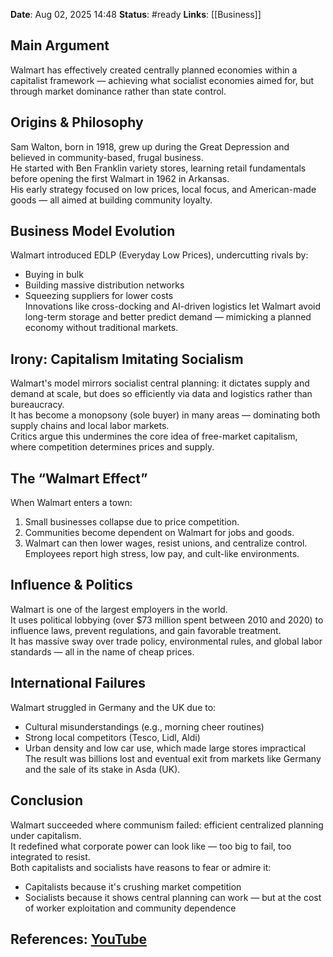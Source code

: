 **Date**: Aug 02, 2025 14:48
**Status**: #ready 
**Links**: [[Business]]

## Main Argument

Walmart has effectively created centrally planned economies within a capitalist framework — achieving what socialist economies aimed for, but through market dominance rather than state control.

## Origins & Philosophy

Sam Walton, born in 1918, grew up during the Great Depression and believed in community-based, frugal business.  
He started with Ben Franklin variety stores, learning retail fundamentals before opening the first Walmart in 1962 in Arkansas.  
His early strategy focused on low prices, local focus, and American-made goods — all aimed at building community loyalty.

## Business Model Evolution

Walmart introduced EDLP (Everyday Low Prices), undercutting rivals by:

- Buying in bulk
- Building massive distribution networks
- Squeezing suppliers for lower costs  
    Innovations like cross-docking and AI-driven logistics let Walmart avoid long-term storage and better predict demand — mimicking a planned economy without traditional markets.

## Irony: Capitalism Imitating Socialism

Walmart's model mirrors socialist central planning: it dictates supply and demand at scale, but does so efficiently via data and logistics rather than bureaucracy.  
It has become a monopsony (sole buyer) in many areas — dominating both supply chains and local labor markets.  
Critics argue this undermines the core idea of free-market capitalism, where competition determines prices and supply.

## The “Walmart Effect”

When Walmart enters a town:

1. Small businesses collapse due to price competition.
2. Communities become dependent on Walmart for jobs and goods.
3. Walmart can then lower wages, resist unions, and centralize control.  
    Employees report high stress, low pay, and cult-like environments.
    
## Influence & Politics

Walmart is one of the largest employers in the world.  
It uses political lobbying (over $73 million spent between 2010 and 2020) to influence laws, prevent regulations, and gain favorable treatment.  
It has massive sway over trade policy, environmental rules, and global labor standards — all in the name of cheap prices.

## International Failures

Walmart struggled in Germany and the UK due to:

- Cultural misunderstandings (e.g., morning cheer routines)
- Strong local competitors (Tesco, Lidl, Aldi)
- Urban density and low car use, which made large stores impractical  
    The result was billions lost and eventual exit from markets like Germany and the sale of its stake in Asda (UK).
    
## Conclusion

Walmart succeeded where communism failed: efficient centralized planning under capitalism.  
It redefined what corporate power can look like — too big to fail, too integrated to resist.  
Both capitalists and socialists have reasons to fear or admire it:

- Capitalists because it's crushing market competition
- Socialists because it shows central planning can work — but at the cost of worker exploitation and community dependence  

## References:  [YouTube](https://youtu.be/MlbqwuLig4w?si=mpX938u1-CQiloHG)